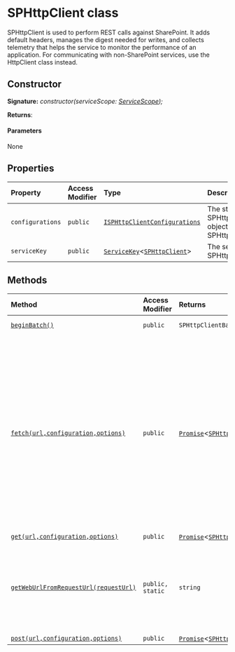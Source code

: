 # SPHttpClient class







SPHttpClient is used to perform REST calls against SharePoint. It adds default headers, manages the digest needed for writes, and collects telemetry that helps the service to monitor the performance of an application. For communicating with non-SharePoint services, use the HttpClient class instead.


## Constructor


**Signature:** _constructor(serviceScope: [ServiceScope](../../sp-core-library.api/class/servicescope.md));_

**Returns**: 



#### Parameters
None


## Properties

| Property	   | Access Modifier | Type	| Description|
|:-------------|:----|:-------|:-----------|
|`configurations`     | `public` | [`ISPHttpClientConfigurations`](../../sp-http.api/interface/isphttpclientconfigurations.md) | The standard predefined SPHttpClientConfiguration objects for use with the SPHttpClient class. |
|`serviceKey`     | `public` | [`ServiceKey`](../../sp-core-library.api/class/servicekey.md)<[`SPHttpClient`](../../sp-http.api/class/sphttpclient.md)> | The service key for SPHttpClient. |




## Methods

| Method	   | Access Modifier | Returns	| Description|
|:-------------|:----|:-------|:-----------|
|[`beginBatch()`](beginbatch-sphttpclient.md)     | `public` | `SPHttpClientBatch` | Begins an ODATA batch, which allows multiple REST queries to be bundled into a single web request. |
|[`fetch(url,configuration,options)`](fetch-sphttpclient.md)     | `public` | [`Promise`](../../web-apis.api/class/promise.md)<[`SPHttpClientResponse`](../../sp-http.api/class/sphttpclientresponse.md)> | Generally, the parameters and semantics for SPHttpClient.fetch() are essentially the same as the WHATWG API standard that is documented here: https://fetch.spec.whatwg.org/ The SPHttpClient subclass adds some additional behaviors that are convenient when working with SharePoint ODATA API's (which can be avoided by using HttpClient instead): - Default "Accept" and "Content-Type" headers are added if not explicitly specified. - For write operations, an "X-RequestDigest" header is automatically added - The request digest token is automatically fetched and stored in a cache, with support for preloading For a write operation, SPHttpClient will automatically add the "X-RequestDigest" header, which may need to be obtained by issuing a seperate request such as "https://example.com/sites/sample/_api/contextinfo". Typically the appropriate SPWeb URL can be guessed by looking for a reserved URL segment such as "_api" in the original URL passed to fetch(); if not, use ISPHttpClientOptions.webUrl to specify it explicitly. |
|[`get(url,configuration,options)`](get-sphttpclient.md)     | `public` | [`Promise`](../../web-apis.api/class/promise.md)<[`SPHttpClientResponse`](../../sp-http.api/class/sphttpclientresponse.md)> | Calls fetch(), but sets the method to 'GET'. |
|[`getWebUrlFromRequestUrl(requestUrl)`](getweburlfromrequesturl-sphttpclient.md)     | `public, static` | `string` | This uses a heuristic to guess the SPWeb URL associated with the provided REST URL. This is necessary for operations such as the X-RequestDigest and ODATA batching, which require POSTing to a separate REST endpoint in order to complete a request. For excample, if the requestUrl is "/sites/site/web/_api/service", the returned URL would be "/sites/site/web". Or if the requestUrl is "http://example.com/_layouts/service", the returned URL would be "http://example.com". |
|[`post(url,configuration,options)`](post-sphttpclient.md)     | `public` | [`Promise`](../../web-apis.api/class/promise.md)<[`SPHttpClientResponse`](../../sp-http.api/class/sphttpclientresponse.md)> | Calls fetch(), but sets the method to 'POST'. |





